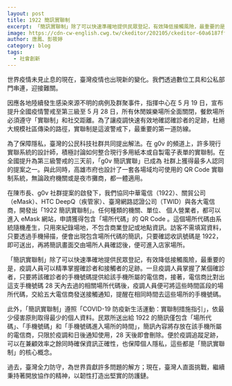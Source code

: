 ```yaml
---
layout: post
title: 1922 簡訊實聯制
excerpt: 「簡訊實聯制」除了可以快速準確地提供民眾登記，有效降低接觸風險，最重要的是，疫調人員可以精準掌握確診者和接觸者的足跡。
image: https://cdn-cw-english.cwg.tw/ckeditor/202105/ckeditor-60a6187ff208e.jpeg
author: 唐鳳、彭筱婷
category: blog
tags: 
  - 社會創新
---
```


世界疫情未見止息的現在，臺灣疫情也出現新的變化。我們透過數位工具和公私部門串連，迎接難關。

因應各地陸續發生感染來源不明的病例及群聚事件，指揮中心在 5 月 19 日，宣布提升全國疫情警戒至第三級至 5 月 28 日，所有休閒娛樂場所全面關閉，餐飲場所必須遵守「實聯制」和社交距離。為了讓疫調快速有效地確認確診者的足跡，杜絕大規模社區傳染的路徑，實聯制是這波警戒下，最重要的第一道防線。

為了保障隱私，臺灣的公民科技社群共同提出解法。在 g0v 的頻道上，許多現行實聯系統的設計師，積極討論如何整合現行多用紙本或自製電子表單的實聯制。在全國提升為第三級警戒的三天前，「g0v 簡訊實聯」已成為
社群上獲得最多人認同的提案之一。與此同時，高雄市府也設計了一套各場域均可使用的 QR Code 實聯制系統，無論政府機關或是夜市攤商，都一體適用。

在陳市長、g0v 社群提案的啟發下，我們協同中華電信（1922）、關貿公司 （eMask）、HTC DeepQ（疾管家）、臺灣網路認證公司（TWID）與各大電信商，開發出「1922 簡訊實聯制」。任何種類的機關、單位、
個人營業者，都可以進入 eMask 網站，申請獲得包含「場所代碼」的 QR Code 。這個場所代碼由系統隨機產生，只用來紀錄場地，不包含商業登記或地點資訊。訪客不需填寫資料，只要透過手機掃描，便會出現包含場所代碼的簡訊，只要確認收訊號碼是 1922，即可送出，再將簡訊畫面交由場所人員確認後，便可進入店家場所。

「簡訊實聯制」除了可以快速準確地提供民眾登記，有效降低接觸風險，最重要的是，疫調人員可以精準掌握確診者和接觸者的足跡。一旦疫調人員掌握了某個確診者，只要將該確診者的手機號碼提供給該手機所屬的電信商，接著，電信商比對出這支手機號碼 28 天內去過的相關場所代碼後，疫調人員便可將這些時間區段的場所代碼，交給五大電信商發送接觸通知，提醒在相同時間去這些場所的手機號碼。

此外，「簡訊實聯制」遵照「COVID-19 防疫新生活運動：實聯制措施指引」，依最少侵害原則取得最少的個人資料。民眾所送出給 1922 的簡訊僅包含「場所代碼」、「手機號碼」和「手機號碼進入場所的時間」，簡訊內容將存放在該手機所屬的電信商，只限於疫調和日後通知使用，28 天後即會刪除。便於疫調追蹤足跡，可以在兼顧效率之餘同時確保資訊正確性，也保障個人隱私，這些都是「簡訊實聯制」的核心概念。

過去，臺灣全力防守，為世界貢獻許多問題的解方；現在，臺灣人直面挑戰，繼續秉持著開放協作的精神，以韌性打造出堅實的防護鏈。
